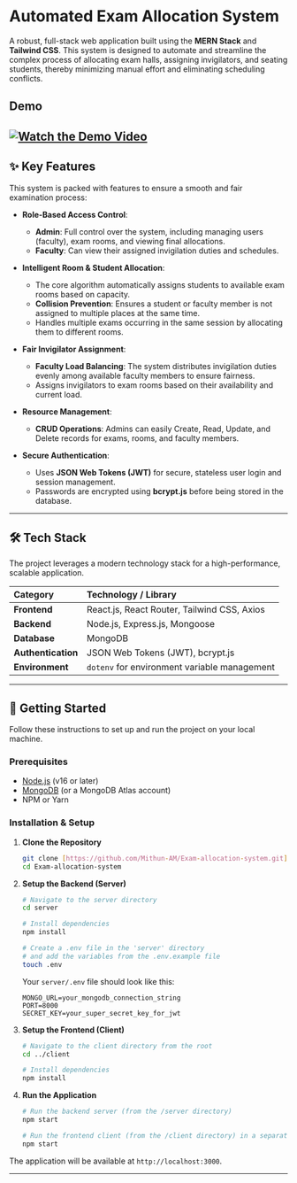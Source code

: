 # Automated Exam Allocation System

A robust, full-stack web application built using the **MERN Stack** and **Tailwind CSS**. This system is designed to automate and streamline the complex process of allocating exam halls, assigning invigilators, and seating students, thereby minimizing manual effort and eliminating scheduling conflicts.

## Demo

[![Watch the Demo Video](https://img.youtube.com/vi/3LtOTduAXm4/0.jpg)](https://youtu.be/3LtOTduAXm4)
---

## ✨ Key Features

This system is packed with features to ensure a smooth and fair examination process:

-   **Role-Based Access Control**:
    -   **Admin**: Full control over the system, including managing users (faculty), exam rooms, and viewing final allocations.
    -   **Faculty**: Can view their assigned invigilation duties and schedules.

-   **Intelligent Room & Student Allocation**:
    -   The core algorithm automatically assigns students to available exam rooms based on capacity.
    -   **Collision Prevention**: Ensures a student or faculty member is not assigned to multiple places at the same time.
    -   Handles multiple exams occurring in the same session by allocating them to different rooms.

-   **Fair Invigilator Assignment**:
    -   **Faculty Load Balancing**: The system distributes invigilation duties evenly among available faculty members to ensure fairness.
    -   Assigns invigilators to exam rooms based on their availability and current load.

-   **Resource Management**:
    -   **CRUD Operations**: Admins can easily Create, Read, Update, and Delete records for exams, rooms, and faculty members.

-   **Secure Authentication**:
    -   Uses **JSON Web Tokens (JWT)** for secure, stateless user login and session management.
    -   Passwords are encrypted using **bcrypt.js** before being stored in the database.

---

## 🛠️ Tech Stack

The project leverages a modern technology stack for a high-performance, scalable application.

| Category | Technology / Library |
| :--- | :--- |
| **Frontend** | React.js, React Router, Tailwind CSS, Axios |
| **Backend** | Node.js, Express.js, Mongoose |
| **Database** | MongoDB |
| **Authentication** | JSON Web Tokens (JWT), bcrypt.js |
| **Environment** | `dotenv` for environment variable management |

---

## 🚀 Getting Started

Follow these instructions to set up and run the project on your local machine.

### Prerequisites

-   [Node.js](https://nodejs.org/) (v16 or later)
-   [MongoDB](https://www.mongodb.com/try/download/community) (or a MongoDB Atlas account)
-   NPM or Yarn

### Installation & Setup

1.  **Clone the Repository**
    ```sh
    git clone [https://github.com/Mithun-AM/Exam-allocation-system.git](https://github.com/Mithun-AM/Exam-allocation-system.git)
    cd Exam-allocation-system
    ```

2.  **Setup the Backend (Server)**
    ```sh
    # Navigate to the server directory
    cd server

    # Install dependencies
    npm install

    # Create a .env file in the 'server' directory
    # and add the variables from the .env.example file
    touch .env
    ```
    Your `server/.env` file should look like this:
    ```env
    MONGO_URL=your_mongodb_connection_string
    PORT=8000
    SECRET_KEY=your_super_secret_key_for_jwt
    ```

3.  **Setup the Frontend (Client)**
    ```sh
    # Navigate to the client directory from the root
    cd ../client

    # Install dependencies
    npm install
    ```

4.  **Run the Application**
    ```sh
    # Run the backend server (from the /server directory)
    npm start

    # Run the frontend client (from the /client directory) in a separate terminal
    npm start
    ```

The application will be available at `http://localhost:3000`.

---
